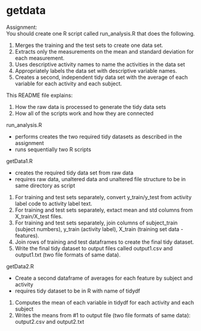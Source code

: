 getdata
=======

Assignment:  
You should create one R script called run_analysis.R that does the following. 
1. Merges the training and the test sets to create one data set. 
2. Extracts only the measurements on the mean and standard deviation for each measurement. 
3. Uses descriptive activity names to name the activities in the data set 
4. Appropriately labels the data set with descriptive variable names. 
5. Creates a second, independent tidy data set with the average of each variable for each activity and
each subject.


This README file explains:
1.  How the raw data is processed to generate the tidy data sets
2.  How all of the scripts work and how they are connected

run_analysis.R
- performs creates the two required tidy datasets as described in the assignment
- runs sequentially two R scripts

getData1.R
- creates the required tidy data set from raw data
- requires raw data, unaltered data and unaltered file structure to be in same directory as script

1.  For training and test sets separately, convert y_train/y_test from activity label code to activity label text.  
2.  For training and test sets separately, extact mean and std columns from X_train/X_test files.  
3.  For training and test sets separately, join columns of subject_train (subject numbers), y_train (activity label), X_train (training set data - features).  
4.  Join rows of training and test dataframes to create the final tidy dataset.  
5.  Write the final tidy dataset to output files called output1.csv and output1.txt (two file formats of same data).  

getData2.R
-  Create a second dataframe of averages for each feature by subject and activity
-  requires tidy dataset to be in R with name of tidydf

1.  Computes the mean of each variable in tidydf for each activity and each subject
2.  Writes the means from #1 to output file (two file formats of same data): output2.csv and output2.txt



